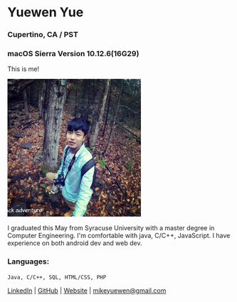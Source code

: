 # Yuewen Yue
### Cupertino, CA / PST
### macOS Sierra Version 10.12.6(16G29)  

This is me! 

<img src="https://github.com/yywmm1991/mywebsite/blob/master/images/myself.jpg" width="300" height="310">

I graduated this May from Syracuse University with a master degree in Computer Engineering.
I'm comfortable with java, C/C++, JavaScript. I have experience on both android dev and web dev. 


### Languages:
    Java, C/C++, SQL, HTML/CSS, PHP

 [LinkedIn](https://www.linkedin.com/in/yuewenyue/) | [GitHub](https://github.com/yywmm1991) | [Website](http://www.yueyuewen.site/) | <mikeyuewen@gmail.com>
